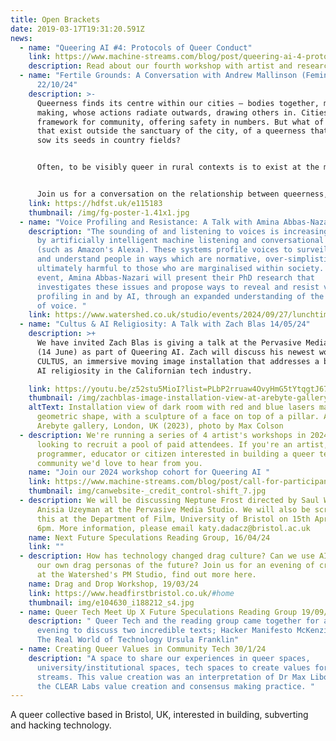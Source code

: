 ```yaml
---
title: Open Brackets
date: 2019-03-17T19:31:20.591Z
news:
  - name: "Queering AI #4: Protocols of Queer Conduct"
    link: https://www.machine-streams.com/blog/post/queering-ai-4-protocols-of-queer-conduct/
    description: Read about our fourth workshop with artist and researcher Batool Desouky
  - name: "Fertile Grounds: A Conversation with Andrew Mallinson (Feminist Internet)
      22/10/24"
    description: >-
      Queerness finds its centre within our cities — bodies together, meeting,
      making, whose actions radiate outwards, drawing others in. Cities create a
      framework for community, offering safety in numbers. But what of bodies
      that exist outside the sanctuary of the city, of a queerness that tries to
      sow its seeds in country fields?


      Often, to be visibly queer in rural contexts is to exist at the margin — hyper-visible. The rural has its own centre, a rigid orthodoxy that rarely offers itself as fertile grounds for queerness. For many queer people in these communities, the screen becomes a means of escape, creating portals to our cities. Yet technology is more than a pathfinder; it offers the means of rendering the body anew, forming communities in virtual paradises.


      Join us for a conversation on the relationship between queerness, the rural, and technology, hosted by Feminist Internet co-founder Andrew Mallinson. By looking to technology as a way of building bridges, we will question how we can de-centre queerness from our cities. Can we envision a model of queerness that thrives in the countryside? What might a rural framework for queerness look like?
    link: https://hdfst.uk/e115183
    thumbnail: /img/fg-poster-1.41x1.jpg
  - name: "Voice Profiling and Resistance: A Talk with Amina Abbas-Nazari 27/09/24"
    description: "The sounding of and listening to voices is increasingly mediated
      by artificially intelligent machine listening and conversational systems
      (such as Amazon's Alexa). These systems profile voices to surveil, analyse
      and understand people in ways which are normative, over-simplistic and
      ultimately harmful to those who are marginalised within society. In this
      event, Amina Abbas-Nazari will present their PhD research that
      investigates these issues and propose ways to reveal and resist voice
      profiling in and by AI, through an expanded understanding of the sounding
      of voice. "
    link: https://www.watershed.co.uk/studio/events/2024/09/27/lunchtime-talk-queering-ai-voice-profiling-and-resistance
  - name: "Cultus & AI Religiosity: A Talk with Zach Blas 14/05/24"
    description: >+
      We have invited Zach Blas is giving a talk at the Pervasive Media Studio
      (14 June) as part of Queering AI. Zach will discuss his newest work
      CULTUS, an immersive moving image installation that addresses a burgeoning
      AI religiosity in the Californian tech industry.

    link: https://youtu.be/z52stu5MioI?list=PLbP2rruaw4OvyHmG5tYtqgtJ67xIJ5rOf
    thumbnail: /img/zachblas-image-installation-view-at-arebyte-gallery-london-uk-2023-photo-by-max-colson.jpg
    altText: Installation view of dark room with red and blue lasers making up a
      geometric shape, with a sculpture of a face on top of a pillar. At the
      Arebyte gallery, London, UK (2023), photo by Max Colson
  - description: We're running a series of 4 artist's workshops in 2024 and are
      looking to recruit a pool of paid attendees. If you're an artist,
      programmer, educator or citizen interested in building a queer tech
      community we'd love to hear from you.
    name: "Join our 2024 workshop cohort for Queering AI "
    link: https://www.machine-streams.com/blog/post/call-for-participants-queering-ai-workshop-series/
    thumbnail: img/canwebsite-_credit_control-shift_7.jpg
  - description: We will be discussing Neptune Frost directed by Saul Williams and
      Anisia Uzeyman at the Pervasive Media Studio. We will also be screening
      this at the Department of Film, University of Bristol on 15th April at
      6pm. More information, please email katy.dadacz@bristol.ac.uk
    name: Next Future Speculations Reading Group, 16/04/24
    link: ""
  - description: How has technology changed drag culture? Can we use AI to invent
      our own drag personas of the future? Join us for an evening of creativity
      at the Watershed's PM Studio, find out more here.
    name: Drag and Drop Workshop, 19/03/24
    link: https://www.headfirstbristol.co.uk/#home
    thumbnail: img/e104630_i188212_s4.jpg
  - name: Queer Tech Meet Up X Future Speculations Reading Group 19/09/23
    description: " Queer Tech and the reading group came together for a lovely
      evening to discuss two incredible texts; Hacker Manifesto McKenzie Wark &
      The Real World of Technology Ursula Franklin"
  - name: Creating Queer Values in Community Tech 30/1/24
    description: "A space to share our experiences in queer spaces,
      university/institutional spaces, tech spaces to create values for machine
      streams. This value creation was an interpretation of Dr Max Liboiron and
      the CLEAR Labs value creation and consensus making practice. "
---
```

A queer collective based in Bristol, UK, interested in building, subverting and hacking technology.
